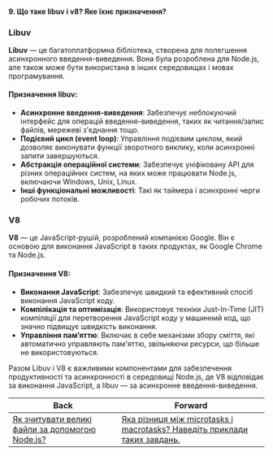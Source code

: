 #### 9. Що таке libuv i v8? Яке їхнє призначення?

### Libuv

**Libuv** — це багатоплатформна бібліотека, створена для полегшення асинхронного введення-виведення. Вона була розроблена для Node.js, але також може бути використана в інших середовищах і мовах програмування. 

#### Призначення libuv:

- **Асинхронне введення-виведення**: Забезпечує неблокуючий інтерфейс для операцій введення-виведення, таких як читання/запис файлів, мережеві з'єднання тощо.
- **Подієвий цикл (event loop)**: Управління подієвим циклом, який дозволяє виконувати функції зворотного виклику, коли асинхронні запити завершуються.
- **Абстракція операційної системи**: Забезпечує уніфіковану API для різних операційних систем, на яких може працювати Node.js, включаючи Windows, Unix, Linux.
- **Інші функціональні можливості**: Такі як таймера і асинхронні черги робочих потоків.

### V8

**V8** — це JavaScript-рушій, розроблений компанією Google. Він є основою для виконання JavaScript в таких продуктах, як Google Chrome та Node.js.

#### Призначення V8:

- **Виконання JavaScript**: Забезпечує швидкий та ефективний спосіб виконання JavaScript коду.
- **Компілікація та оптимізація**: Використовує техніки Just-In-Time (JIT) компіляції для перетворення JavaScript коду у машинний код, що значно підвищує швидкість виконання.
- **Управління пам’яттю**: Включає в себе механізми збору сміття, які автоматично управляють пам'яттю, звільняючи ресурси, що більше не використовуються.

Разом Libuv і V8 є важливими компонентами для забезпечення продуктивності та асинхронності в середовищі Node.js, де V8 відповідає за виконання JavaScript, а libuv — за асинхронне введення-виведення.

| Back | Forward |
|---|---|
| [Як зчитувати великі файли за допомогою Node.js?](/ua/junior/nodejs/how-to-read-large-files-in-nodejs.md)  | [Яка різниця між microtasks і macrotasks? Наведіть приклади таких завдань.](/ua/junior/nodejs/whats-the-difference-between-microtasks-and-macrotasks-provide-examples.md) |